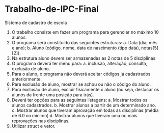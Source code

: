 # Trabalho-de-IPC-Final
Sistema de cadastro de escola

1. O trabalho consiste em fazer um programa para gerenciar no máximo 10 alunos.
2. O programa será constituído das seguintes estruturas:
a. Data (dia, mês e ano);
b. Aluno (código, nome, data de nascimento (tipo data), notas[5][2]).
3. Na estrutura aluno devem ser armazenadas as 2 notas de 5 disciplinas.
4. O programa deverá ter menu para:
a. inclusão, alteração, consulta, exclusão de aluno.
5. Para o aluno, o programa não deverá aceitar códigos já cadastrados anteriormente.
6. Para exclusão de aluno, mostrar se achou ou não o código do aluno.
7. Para exclusão de aluno, excluir fisicamente o aluno (ou seja, deslocar os alunos da frente uma posição para trás).
8. Deverá ter opções para as seguintes listagens:
a. Mostrar todos os alunos cadastrados.
b. Mostrar alunos a partir de um determinado ano.
c. Mostrar alunos que tiveram aprovação em todas as disciplinas (média de 6.0 no mínimo)
d. Mostrar alunos que tiveram uma ou mais reprovações nas disciplinas.
9. Utilizar struct e vetor.
